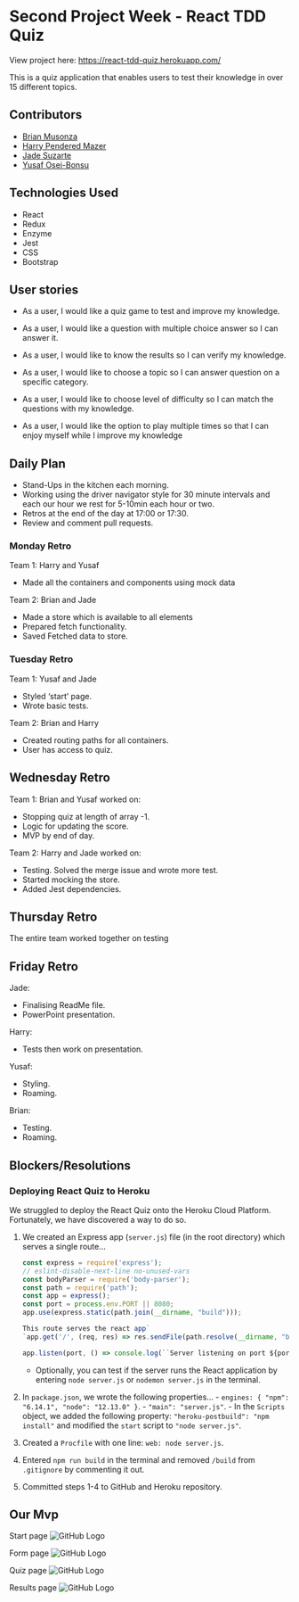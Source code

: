 # Second Project Week - React TDD Quiz

View project here: https://react-tdd-quiz.herokuapp.com/ 

This is a quiz application that enables users to test their knowledge in over 15 different topics.

## Contributors 

- [Brian Musonza](https://github.com/chipembere)
- [Harry Pendered Mazer](https://github.com/harry-pm)
- [Jade Suzarte](https://github.com/jadesuzarte)
- [Yusaf Osei-Bonsu](https://github.com/YusafOsei-Bonsu)

## Technologies Used
- React 
- Redux 
- Enzyme
- Jest
- CSS
- Bootstrap

## User stories

- As a user, I would like a quiz game to test and improve my knowledge.

- As a user, I would like a question with multiple choice answer so I can answer it.

- As a user, I would like to know the results so I can verify my knowledge.

- As a user, I would like to choose a topic so I can answer question on a specific category.

- As a user, I would like to choose level of difficulty so I can match the questions with my knowledge.

- As a user, I would like the option to play multiple times so that I can enjoy myself while I improve my knowledge

## Daily Plan

- Stand-Ups in the kitchen each morning.
- Working using the driver navigator style for 30 minute intervals and each our hour we rest for 5-10min each hour or two.
- Retros at the end of the day at 17:00 or 17:30.
- Review and comment pull requests.

### Monday Retro

Team 1: Harry and Yusaf
- Made all the containers and components using mock data
	
Team 2: Brian and Jade 
- Made a store which is available to all elements
- Prepared fetch functionality.
- Saved Fetched data to store.

### Tuesday Retro

Team 1: Yusaf and Jade  
- Styled ‘start’ page.
- Wrote basic tests. 
	
Team 2: Brian and Harry
- Created routing paths for all containers.
- User has access to quiz.

## Wednesday Retro

Team 1: Brian and Yusaf worked on:
- Stopping quiz at length of array -1.
- Logic for updating the score.
- MVP by end of day.

Team 2: Harry and Jade worked on:
- Testing. Solved the merge issue and wrote more test.
- Started mocking the store.
- Added Jest dependencies.

## Thursday Retro 
The entire team worked together on testing

## Friday Retro 
Jade: 
- Finalising ReadMe file.
- PowerPoint presentation.

Harry:
- Tests then work on presentation.

Yusaf:
- Styling.
- Roaming.

Brian:
- Testing.
- Roaming.

## Blockers/Resolutions

### Deploying React Quiz to Heroku

We struggled to deploy the React Quiz onto the Heroku Cloud Platform. Fortunately, we have discovered a way to do so.
  1. We created an Express app (`server.js`) file (in the root directory) which serves a single route...
      ```javascript
      const express = require('express');
      // eslint-disable-next-line no-unused-vars
      const bodyParser = require('body-parser');
      const path = require('path');
      const app = express();
      const port = process.env.PORT || 8080;
      app.use(express.static(path.join(__dirname, "build")));

      This route serves the react app`
      `app.get('/', (req, res) => res.sendFile(path.resolve(__dirname, "build", "index.html")));

      app.listen(port, () => console.log(``Server listening on port ${port}``));
      ```

      - Optionally, you can test if the server runs the React application by entering `node server.js` or `nodemon server.js` in the terminal.

  2. In `package.json`, we wrote the following properties...
    - `engines: { "npm": "6.14.1", "node": "12.13.0" }`.
    - `"main": "server.js"`.
    - In the `Scripts` object, we added the following property: `"heroku-postbuild": "npm install"` and modified the `start` script to `"node server.js"`.

  3. Created a `Procfile` with one line: `web: node server.js`.

  4. Entered `npm run build` in the terminal and removed `/build` from `.gitignore` by commenting it out.

  5. Committed steps 1-4 to GitHub and Heroku repository. 

## Our Mvp
Start page
![GitHub Logo](./public/start_page.png)

Form page
![GitHub Logo](./public/form_img.png)

Quiz page
![GitHub Logo](./public/quiz_img.png)

Results page
![GitHub Logo](./public/result_img.png)